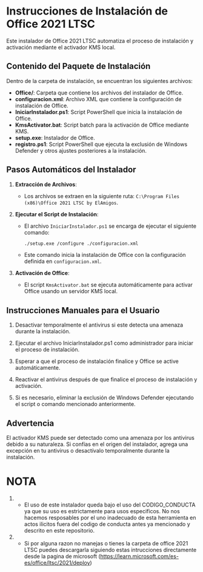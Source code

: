 # Instrucciones de Instalación de Office 2021 LTSC

Este instalador de Office 2021 LTSC automatiza el proceso de instalación y activación mediante el activador KMS local.

## Contenido del Paquete de Instalación

Dentro de la carpeta de instalación, se encuentran los siguientes archivos:
- **Office/**: Carpeta que contiene los archivos del instalador de Office.
- **configuracion.xml**: Archivo XML que contiene la configuración de instalación de Office.
- **IniciarInstalador.ps1**: Script PowerShell que inicia la instalación de Office.
- **KmsActivator.bat**: Script batch para la activación de Office mediante KMS.
- **setup.exe**: Instalador de Office.
- **registro.ps1**: Script PowerShell que ejecuta la exclusión de Windows Defender y otros ajustes posteriores a la instalación.

## Pasos Automáticos del Instalador

1. **Extracción de Archivos**: 
   - Los archivos se extraen en la siguiente ruta: `C:\Program Files (x86)\Office 2021 LTSC by ElAmigos`.

2. **Ejecutar el Script de Instalación**:
   - El archivo `IniciarInstalador.ps1` se encarga de ejecutar el siguiente comando:
     ```bash
     ./setup.exe /configure ./configuracion.xml
     ```
   - Este comando inicia la instalación de Office con la configuración definida en `configuracion.xml`.

3. **Activación de Office**:
   - El script `KmsActivator.bat` se ejecuta automáticamente para activar Office usando un servidor KMS local.

## Instrucciones Manuales para el Usuario

1. Desactivar temporalmente el antivirus si este detecta una amenaza durante la instalación.

2. Ejecutar el archivo IniciarInstalador.ps1 como administrador para iniciar el proceso de instalación.

3. Esperar a que el proceso de instalación finalice y Office se active automáticamente.

4. Reactivar el antivirus después de que finalice el proceso de instalación y activación.

5. Si es necesario, eliminar la exclusión de Windows Defender ejecutando el script o comando mencionado anteriormente.

## Advertencia

El activador KMS puede ser detectado como una amenaza por los antivirus debido a su naturaleza. Si confías en el origen del instalador, agrega una excepción en tu antivirus o desactívalo temporalmente durante la instalación.

# NOTA
1. - El uso de este instalador queda bajo el uso del CODIGO_CONDUCTA ya que su uso es estrictamente para usos especificos. No nos hacemos resposables por el uno inadecuado de esta herramienta en actos ilicitos fuera del codigo de conducta antes ya mencionado y descrito en este repositorio.

2. - Si por alguna razon no manejas o tienes la carpeta de office 2021 LTSC puedes descargarla siguiendo estas intrucciones directamente desde la pagina de microsoft (https://learn.microsoft.com/es-es/office/ltsc/2021/deploy)